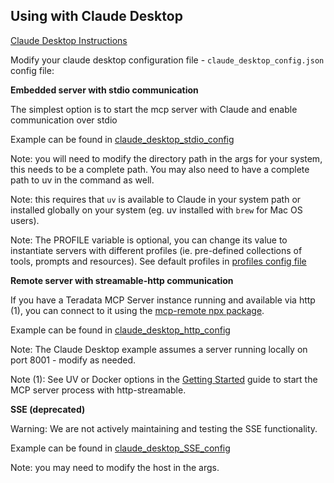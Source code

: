 ## Using with Claude Desktop

[Claude Desktop Instructions](https://modelcontextprotocol.io/quickstart/user)

Modify your claude desktop configuration file -  `claude_desktop_config.json` config file:

**Embedded server with stdio communication**

The simplest option is to start the mcp server with Claude and enable communication over stdio

Example can be found in [claude_desktop_stdio_config](../../test/Claude_Desktop_Config_Files/claude_desktop_stdio_config)

Note: you will need to modify the directory path in the args for your system, this needs to be a complete path.  You may also need to have a complete path to uv in the command as well.

Note: this requires that `uv` is available to Claude in your system path or installed globally on your system (eg. uv installed with `brew` for Mac OS users).

Note: The PROFILE variable is optional, you can change its value to instantiate servers with different profiles (ie. pre-defined collections of tools, prompts and resources). See default profiles in [profiles config file](../../profiles.yml)

**Remote server with streamable-http communication**

If you have a Teradata MCP Server instance running and available via http (1), you can connect to it using the [mcp-remote npx package](https://www.npmjs.com/package/mcp-remote).

Example can be found in [claude_desktop_http_config](../../test/Claude_Desktop_Config_Files/claude_desktop_http_config)

Note: The Claude Desktop example assumes a server running locally on port 8001 - modify as needed.

Note (1): See UV or Docker options in the [Getting Started](../GETTING_STARTED.md) guide to start the MCP server process with http-streamable.

**SSE (deprecated)**

Warning: We are not actively maintaining and testing the SSE functionality.

Example can be found in [claude_desktop_SSE_config](../../test/Claude_Desktop_Config_Files/claude_desktop_SSE_config)

Note: you may need to modify the host in the args.